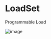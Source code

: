 # LoadSet

Programmable Load 

![image](https://user-images.githubusercontent.com/20883430/176014093-770b8182-f831-49e2-8ef5-670c3747fc2e.png)
